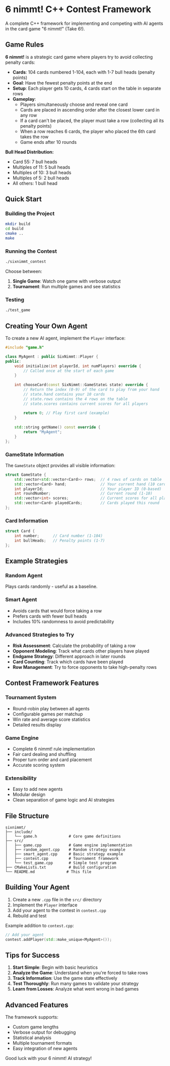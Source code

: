 # 6 nimmt! C++ Contest Framework

A complete C++ framework for implementing and competing with AI agents in the card game "6 nimmt!" (Take 6!).

## Game Rules

**6 nimmt!** is a strategic card game where players try to avoid collecting penalty cards:

- **Cards**: 104 cards numbered 1-104, each with 1-7 bull heads (penalty points)
- **Goal**: Have the fewest penalty points at the end
- **Setup**: Each player gets 10 cards, 4 cards start on the table in separate rows
- **Gameplay**: 
  - Players simultaneously choose and reveal one card
  - Cards are placed in ascending order after the closest lower card in any row
  - If a card can't be placed, the player must take a row (collecting all its penalty points)
  - When a row reaches 6 cards, the player who placed the 6th card takes the row
  - Game ends after 10 rounds

**Bull Head Distribution:**
- Card 55: 7 bull heads
- Multiples of 11: 5 bull heads  
- Multiples of 10: 3 bull heads
- Multiples of 5: 2 bull heads
- All others: 1 bull head

## Quick Start

### Building the Project

```bash
mkdir build
cd build
cmake ..
make
```

### Running the Contest

```bash
./sixnimmt_contest
```

Choose between:
1. **Single Game**: Watch one game with verbose output
2. **Tournament**: Run multiple games and see statistics

### Testing

```bash
./test_game
```

## Creating Your Own Agent

To create a new AI agent, implement the `Player` interface:

```cpp
#include "game.h"

class MyAgent : public SixNimmt::Player {
public:
    void initialize(int playerId, int numPlayers) override {
        // Called once at the start of each game
    }
    
    int chooseCard(const SixNimmt::GameState& state) override {
        // Return the index (0-9) of the card to play from your hand
        // state.hand contains your 10 cards
        // state.rows contains the 4 rows on the table
        // state.scores contains current scores for all players
        
        return 0; // Play first card (example)
    }
    
    std::string getName() const override {
        return "MyAgent";
    }
};
```

### GameState Information

The `GameState` object provides all visible information:

```cpp
struct GameState {
    std::vector<std::vector<Card>> rows;  // 4 rows of cards on table
    std::vector<Card> hand;               // Your current hand (10 cards)
    int playerId;                         // Your player ID (0-based)
    int roundNumber;                      // Current round (1-10)
    std::vector<int> scores;              // Current scores for all players
    std::vector<Card> playedCards;        // Cards played this round
};
```

### Card Information

```cpp
struct Card {
    int number;      // Card number (1-104)
    int bullHeads;   // Penalty points (1-7)
};
```

## Example Strategies

### Random Agent
Plays cards randomly - useful as a baseline.

### Smart Agent
- Avoids cards that would force taking a row
- Prefers cards with fewer bull heads
- Includes 10% randomness to avoid predictability

### Advanced Strategies to Try
- **Risk Assessment**: Calculate the probability of taking a row
- **Opponent Modeling**: Track what cards other players have played
- **Endgame Strategy**: Different approach in later rounds
- **Card Counting**: Track which cards have been played
- **Row Management**: Try to force opponents to take high-penalty rows

## Contest Framework Features

### Tournament System
- Round-robin play between all agents
- Configurable games per matchup
- Win rate and average score statistics
- Detailed results display

### Game Engine
- Complete 6 nimmt! rule implementation
- Fair card dealing and shuffling
- Proper turn order and card placement
- Accurate scoring system

### Extensibility
- Easy to add new agents
- Modular design
- Clean separation of game logic and AI strategies

## File Structure

```
sixnimmt/
├── include/
│   └── game.h              # Core game definitions
├── src/
│   ├── game.cpp            # Game engine implementation
│   ├── random_agent.cpp    # Random strategy example
│   ├── smart_agent.cpp     # Basic strategy example
│   ├── contest.cpp         # Tournament framework
│   └── test_game.cpp       # Simple test program
├── CMakeLists.txt          # Build configuration
└── README.md              # This file
```

## Building Your Agent

1. Create a new `.cpp` file in the `src/` directory
2. Implement the `Player` interface
3. Add your agent to the contest in `contest.cpp`
4. Rebuild and test

Example addition to `contest.cpp`:
```cpp
// Add your agent
contest.addPlayer(std::make_unique<MyAgent>());
```

## Tips for Success

1. **Start Simple**: Begin with basic heuristics
2. **Analyze the Game**: Understand when you're forced to take rows
3. **Track Information**: Use the game state effectively
4. **Test Thoroughly**: Run many games to validate your strategy
5. **Learn from Losses**: Analyze what went wrong in bad games

## Advanced Features

The framework supports:
- Custom game lengths
- Verbose output for debugging
- Statistical analysis
- Multiple tournament formats
- Easy integration of new agents

Good luck with your 6 nimmt! AI strategy!
